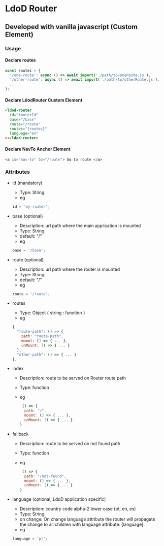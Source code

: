 # LdoD Router

## Developed with vanilla javascript (Custom Element)

### Usage

#### Declare routes

```js
const routes = {
  '/one-route': async () => await import('./path/to/oneRoute.js'),
  '/other-route': async () => await import('./path/to/otherRoute.js'),
  ...
};
```

#### Declare LdodRouter Custom Element

```html
<ldod-router
  id="routerId"
  base="/base"
  route="/route"
  routes="{routes}"
  language="en"
></ldod-router>
```

#### Declare NavTo Anchor Element

```html
<a is="nav-to" to="/route"> Go to route </a>
```

### Attributes

- id (mandatory)

  - Type: String
  - eg

  ```js
  id = 'my-router';
  ```

- base (optional)

  - Description: url path where the main application is mounted
  - Type: String
  - default: "/"
  - eg

  ```js
  base = '/base';
  ```

- route (optional)

  - Description: url path where the router is mounted
  - Type: String
  - default: "/"
  - eg

  ```js
  route = '/route';
  ```

- routes

  - Type: Object { string : function }
  - eg

  ```js
  {
    "route-path": () => {
      path: "route-path",
      mount: () => { ... },
      unMount: () => { ... }
    },
    "other-path": () => { ... }
  },
  ```

- index

  - Description: route to be served on Router route path
  - Type: function
  - eg

    ```js
     () => {
      path: "/",
      mount: () => { ... },
      unMount: () => { ... }
    }
    ```

- fallback

  - Description: route to be served on not found path
  - Type: function
  - eg

    ```js
     () => {
      path: "/not-found",
      mount: () => { ... },
      unMount: () => { ... }
    }
    ```

- language (optional, LdoD application specific)
  - Description: country code alpha-2 lower case (pt, en, es)
  - Type: String
  - on change: On change language attribute the router will propagate the change to all children with language attribute: [language]
  - eg
  ```js
  language = 'pt';
  ```
